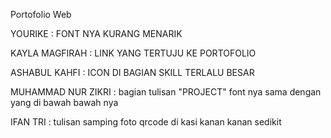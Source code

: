 Portofolio Web

YOURIKE :
FONT NYA KURANG MENARIK

KAYLA MAGFIRAH :
LINK YANG TERTUJU KE PORTOFOLIO

ASHABUL KAHFI :
ICON DI BAGIAN SKILL TERLALU BESAR

MUHAMMAD NUR ZIKRI :
bagian tulisan "PROJECT" font nya sama dengan yang di bawah bawah nya

IFAN TRI :
tulisan samping foto qrcode di kasi kanan kanan sedikit

